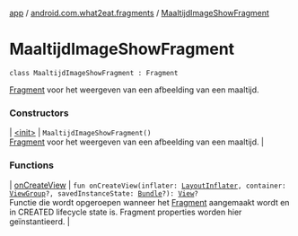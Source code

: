 [app](../../index.md) / [android.com.what2eat.fragments](../index.md) / [MaaltijdImageShowFragment](./index.md)

# MaaltijdImageShowFragment

`class MaaltijdImageShowFragment : Fragment`

[Fragment](#) voor het weergeven van een afbeelding van een maaltijd.

### Constructors

| [&lt;init&gt;](-init-.md) | `MaaltijdImageShowFragment()`<br>[Fragment](#) voor het weergeven van een afbeelding van een maaltijd. |

### Functions

| [onCreateView](on-create-view.md) | `fun onCreateView(inflater: `[`LayoutInflater`](https://developer.android.com/reference/android/view/LayoutInflater.html)`, container: `[`ViewGroup`](https://developer.android.com/reference/android/view/ViewGroup.html)`?, savedInstanceState: `[`Bundle`](https://developer.android.com/reference/android/os/Bundle.html)`?): `[`View`](https://developer.android.com/reference/android/view/View.html)`?`<br>Functie die wordt opgeroepen wanneer het [Fragment](#) aangemaakt wordt en in CREATED lifecycle state is. Fragment properties worden hier geïnstantieerd. |

